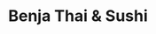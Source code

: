 ---
layout: place
title: "Benja Thai & Sushi"
permalink: /utah/st-george/benja-thai-sushi.html
stateAbbr: UT
stateName: Utah
cityName: St. George
seo:
  name: "Benja Thai & Sushi"
  type: Restaurant
  links: null
description: "Looking for sushi in St. George, Utah? Check out Benja Thai & Sushi for a delightful Japanese dining experience. Enjoy a variety of sushi and other dishes in..."
place_id: ChIJYbhFms9EyoARaYzh636o_CM
photos:
  - name: >-
      places/ChIJYbhFms9EyoARaYzh636o_CM/photos/AeeoHcLwyEeZyLS35RjPZMg8oYsxGacUDh841cs5Ppf9PtFRB5MJI88-jmW6inTHR0Ktj7_MThY_3YNOoFSZaE0FywFz1qFCcEWgSDyrZ5FM8KYxeH2vgHnSts3XqAXtnHX1RprooE6ypa6BYe9-DjQCdxIw0tWggwvp47VwwW_b9SWoC_sliy_w8Ozf2Ac577p1VCdPngSbN7Lz5lDPHTw_wsCYB3I1IePVHqUTlU-KLcDLQEmeLFXfW_e6yHtQXZnzE-7mUQ_EihloedE2EEZWDqrzodQso3_mBv9gW_pEGoXxeENKuwu4eVSwoQWDEktU15GuzINzLMU_WDPNDM_sbUb0Ddw8fl0DS93vLdtbydswc-pcXGxOcOsptpwCaQImXkoGOayWld9Gc58g-oDfdbKDEC48a-gKgX09U_JqLI_q-w
    widthPx: 4800
    heightPx: 3600
    authorAttributions:
      - displayName: Andreas Schober
        uri: https://maps.google.com/maps/contrib/110153062449855832351
        photoUri: >-
          https://lh3.googleusercontent.com/a-/ALV-UjWp08QEkS_zVvMciUJ-wYnXfyDxjgRLDL05D0dxR0R9fp876Ww8=s100-p-k-no-mo
    flagContentUri: >-
      https://www.google.com/local/imagery/report/?cb_client=maps_api_places.places_api&image_key=!1e10!2sCIHM0ogKEICAgICUp_DpLw&hl=en-US
    googleMapsUri: >-
      https://www.google.com/maps/place//data=!3m4!1e2!3m2!1sCIHM0ogKEICAgICUp_DpLw!2e10!4m2!3m1!1s0x80ca44cf9a45b861:0x23fca87eebe18c69
  - name: >-
      places/ChIJYbhFms9EyoARaYzh636o_CM/photos/AeeoHcJZFBnEV2maZ4ZJiYMoPpUyH_5_ZYRoKZudWuabRS5gV4fhlgj1FWqe-iDqEZwFnzQg4Jx23PTYVXP7YXC9paKKQbzKWnrDj_K1nOjBhaV6fvZ09JNtcUL2T5YU9G5HOEZUs7lzhz2JBV_IYWiuPX0CK7XDNYgqlTOBtHteX4G-FCct03MnT15ssIKINsr7tPvcbLYeaZIqhIsr1cEynnm1cXT5t9hJS6K2HY0FzF7lhRtmny_mSnE1Z001_CTRvTsvLKJdsZvotiHLbLiSGO1IDfsmP0O_2PKGVzYC_wPAF9MPyX0XaDj713jyRCCisVP0GvS_MhErjwg6fP57VNUQjD33-lvMLcDOXxEV4pUUhFaUf4xVp7WplmjhkZfpA7mvOQxm84N1XnCKTMBBXRWOzOV7LIvTbjBg_ZMupZY
    widthPx: 3600
    heightPx: 4800
    authorAttributions:
      - displayName: Amber Severts
        uri: https://maps.google.com/maps/contrib/107707877480422040217
        photoUri: >-
          https://lh3.googleusercontent.com/a-/ALV-UjWIL8m3bpMZBikXS9mUUzcYVvLlVZh608PXS49acuVN07eSxpo=s100-p-k-no-mo
    flagContentUri: >-
      https://www.google.com/local/imagery/report/?cb_client=maps_api_places.places_api&image_key=!1e10!2sCIHM0ogKEICAgIDj2aKCUg&hl=en-US
    googleMapsUri: >-
      https://www.google.com/maps/place//data=!3m4!1e2!3m2!1sCIHM0ogKEICAgIDj2aKCUg!2e10!4m2!3m1!1s0x80ca44cf9a45b861:0x23fca87eebe18c69
  - name: >-
      places/ChIJYbhFms9EyoARaYzh636o_CM/photos/AeeoHcIrcnqtWryS3LlTal-eB4Xvr1SyVKPyGfniq4SMhyTCIdpMVHcttgLRjb48ZCsjSJQTFuA3VffeMIkHu0Ih8ljC4DtvvYGNxcCcCHEFhKdjkISMfxuXrXJ_p4ilHzvU0ZQJ1miX_HPJiBETwE28cGkU5dbNWesJq_jyf322NNdsYyS5Qr3yQFmFhs3GkE_B2rd6F_BNkri0JaE4Vl7IAvOJNijOmiH2ArDp0Hduruc0DTBmhMAXEfgS6VPO_nQD4yWue8IATxi2z3xOyg1CVrG7SGfpitSPPpTPWWOLjV_L25zb0PLbx1mr4uUIH-BYLP0u55c3xvxydWdNUhZxsTGqSC005XQzKO-K-Ku8V0bw92yIx9mOi2zjd8ugeRGr-ghgkkpUXHLtQcxgcyhDd6mmAZ5ihtjQsGNwgc5i3NhBStxt
    widthPx: 3000
    heightPx: 4000
    authorAttributions:
      - displayName: Ratchanee Smith
        uri: https://maps.google.com/maps/contrib/113598568447538820760
        photoUri: >-
          https://lh3.googleusercontent.com/a-/ALV-UjVKPdsAmgv-zhUhAbXWJWaowij7eF0YnQQ9_Ho0V6hjE0MmV9IAZw=s100-p-k-no-mo
    flagContentUri: >-
      https://www.google.com/local/imagery/report/?cb_client=maps_api_places.places_api&image_key=!1e10!2sCIHM0ogKEICAgIDXysPhxgE&hl=en-US
    googleMapsUri: >-
      https://www.google.com/maps/place//data=!3m4!1e2!3m2!1sCIHM0ogKEICAgIDXysPhxgE!2e10!4m2!3m1!1s0x80ca44cf9a45b861:0x23fca87eebe18c69
  - name: >-
      places/ChIJYbhFms9EyoARaYzh636o_CM/photos/AeeoHcIlUBnGmdilXMLL6Q5pSAha5K3iWyt6VFjG7tzaqmLA60r_Eqp91suzgTMlVuqsPr5fshNeHwYZgZOF_D64hVar6BooPTJsM5r9JeVmT0fTHJc8SV5fmIK1W6sZyn0ElZ4pGQFx-tV7GBURC17ildoSREdfcZaplt1HBdh2HMXQ86f54gFo_6gswlRqiihjrav01zhFGD81OWWLkS2cqrQcq1JQK3pfFuzZiyNpmClMdIIJbc9Rsv0V5p_mbo4iXX9BGHOxmsSkRflQp1dcbAF9MtY7W0BSFYwutaG5EKeeZVcZzsGEwvURmmG0ejEP3jfTp_05W7rpxNr5oOkfRcLsbTcCOFfCMSiNffJPqcmrnSjMKMHB59ecKydQbjQtORRiE_M9mmySI1poylRr1jrKE_PVZfeZURTXyV76gJelwms
    widthPx: 3024
    heightPx: 4032
    authorAttributions:
      - displayName: Laura B
        uri: https://maps.google.com/maps/contrib/104461466291709054771
        photoUri: >-
          https://lh3.googleusercontent.com/a/ACg8ocLJ9FFzf0eqXZDx5sgIvhWk-B2n4WqTxiNbxtZkskjGdOS53g=s100-p-k-no-mo
    flagContentUri: >-
      https://www.google.com/local/imagery/report/?cb_client=maps_api_places.places_api&image_key=!1e10!2sCIHM0ogKEICAgMCA07aiiAE&hl=en-US
    googleMapsUri: >-
      https://www.google.com/maps/place//data=!3m4!1e2!3m2!1sCIHM0ogKEICAgMCA07aiiAE!2e10!4m2!3m1!1s0x80ca44cf9a45b861:0x23fca87eebe18c69
  - name: >-
      places/ChIJYbhFms9EyoARaYzh636o_CM/photos/AeeoHcL4fSBeBvwK4acdlxawsTZxDsWjI2lYG2Y7_FjM9btH-pdqvmMGYyoSpgAY3zvlbX_R51sAk1L_jqubZ5Ncyat7PLtV7gY5pdjAr5v08O33KU8s4Nsk2w-WxBKc-eFW0gH-LG3Ymb2rQ9GlrF3Inm2xwKfE2TxuqwWEdVgru7sEaEfpq9mNP_HClwS5jHoGd2wfHk3V1sGJvK_oQFwC-frhlBpgIBFAqEZlfib5yc3WeOn40PiNw5aFPDStYCEvL7RYnTHLzmdE-lqXyuoB5YNXJK3bTt5Hk5RRdmxNbNsLHXBFx1AbaqCVEtCuX9-tuQzerAwyvWQRzMYOyoFJ0tEJoiUgbVnFB4nGEyXdkus8UkxV7z6ggrfo4h0g_AIaXo5ugK8-4AB2fKtkv4IN2hiKf3yuSfK6DB7INmbQtnU
    widthPx: 4032
    heightPx: 2268
    authorAttributions:
      - displayName: FJX2000 Productions
        uri: https://maps.google.com/maps/contrib/108763684744054233939
        photoUri: >-
          https://lh3.googleusercontent.com/a-/ALV-UjUjT3cTAgQsYCPKWJY1pk0tUtzR09ALWapcRyTAm1I_xUUcYDqM=s100-p-k-no-mo
    flagContentUri: >-
      https://www.google.com/local/imagery/report/?cb_client=maps_api_places.places_api&image_key=!1e10!2sCIHM0ogKEICAgIDvzJyedw&hl=en-US
    googleMapsUri: >-
      https://www.google.com/maps/place//data=!3m4!1e2!3m2!1sCIHM0ogKEICAgIDvzJyedw!2e10!4m2!3m1!1s0x80ca44cf9a45b861:0x23fca87eebe18c69
  - name: >-
      places/ChIJYbhFms9EyoARaYzh636o_CM/photos/AeeoHcKsM_FBQSJum52yBUYPQzK8w97j8GEu3vfFE3bzRoeyksiNA4J6_GDH5kMhuFx0EIcyCRgk5rtzNEnvo7xzpYQpl3OonA3RPW_rvUm7WjizgGAIaWOW8yeRIFTr1qDgQ9bxDJ5oYlo-jQpXFbJ_9bC-CixlzDRrD84ni03emwyXZXy2JnFAUkRI_t0bgnS644H0Mai8aQl48RrZiOHuaTrPgZmk7PRFwqrSWCTD6HHr3FqjHjrmmPPhHrxf5U7I13O0uMhR1VYgxJwA73xTim6a0leKkxCarEaQ4RzZcbuyPJW3FRi5rmsvS1_5ySjRJe1h62j_7CD-zXPIQT0U0UntKJIh35BsZxT_9rFBp3sTybXf55yv0PokPZecyYqJY4G0i7lpGoOA06fQEbEVrn00yTHXpPmRU9EvlXcvdujB-Q
    widthPx: 2061
    heightPx: 3728
    authorAttributions:
      - displayName: Bryan Bassett
        uri: https://maps.google.com/maps/contrib/117586807513016917234
        photoUri: >-
          https://lh3.googleusercontent.com/a-/ALV-UjVlsttBnPmUHMqFpjEmqeKcBBCkNS2LxfgK8Mt3hMqqsSaK9RVQdA=s100-p-k-no-mo
    flagContentUri: >-
      https://www.google.com/local/imagery/report/?cb_client=maps_api_places.places_api&image_key=!1e10!2sCIHM0ogKEICAgID91s_xSQ&hl=en-US
    googleMapsUri: >-
      https://www.google.com/maps/place//data=!3m4!1e2!3m2!1sCIHM0ogKEICAgID91s_xSQ!2e10!4m2!3m1!1s0x80ca44cf9a45b861:0x23fca87eebe18c69
  - name: >-
      places/ChIJYbhFms9EyoARaYzh636o_CM/photos/AeeoHcJsoW61JUMZxgIeyblUVGYbjOzrDNvGm8uqxkPsXU2guX3dUELdS_98yWQrzUHGP8XeOSrqQvKxP_uMYVw0MlIdmxKf0Xd2nO-wt7Nj1BNkCw1FYbjUPRvBfyx5mU6XaUismDD1zEyUkTLeFf0s-g_00aQ718glFk5KtXyjhdOa5DLwHGAF7WtYNCt9TCs80175ZPDQ4P5Hv-QOV1NxnwJg19dUodio2VFF78i9ax7dmOS7iuO7woPHcCKu1Vv1mi2hwHjQjjkwPI-PmLJC13OaQTYGcydgB-zJBJnaGzp0nNEBqvAPDX-1SsKbfqtN07KVxObAo2XlWBpAK8-Ve4bJIb0VWs3V2VxPLJ2u5ixhGGpKZm_eG5WHF5PIHChMOmgKPCmtjBhv1JPX7daCsKjengncQApfI5xsmQpgOBgwXo3Q
    widthPx: 3000
    heightPx: 4000
    authorAttributions:
      - displayName: Ratchanee Smith
        uri: https://maps.google.com/maps/contrib/113598568447538820760
        photoUri: >-
          https://lh3.googleusercontent.com/a-/ALV-UjVKPdsAmgv-zhUhAbXWJWaowij7eF0YnQQ9_Ho0V6hjE0MmV9IAZw=s100-p-k-no-mo
    flagContentUri: >-
      https://www.google.com/local/imagery/report/?cb_client=maps_api_places.places_api&image_key=!1e10!2sCIHM0ogKEICAgIDXysPh5gE&hl=en-US
    googleMapsUri: >-
      https://www.google.com/maps/place//data=!3m4!1e2!3m2!1sCIHM0ogKEICAgIDXysPh5gE!2e10!4m2!3m1!1s0x80ca44cf9a45b861:0x23fca87eebe18c69
  - name: >-
      places/ChIJYbhFms9EyoARaYzh636o_CM/photos/AeeoHcJPXTqDMcod1qJDfAwA1ywIMDU1_GZ9s1EW_NyIBmDX7781nbvxj_HGtCN5dVa-bnQ3rQ4yaN0P20-l-LccK21NesuLxIB81qj4POhX3OHWm3hZaM5aun0qu5ga0vbJDtJy_jGOA5k4d0G2ogbGaTH3lojIUSy6s__JK4sw_uEwz2qCtDnCaEWvMAsl7WmHtY4dXwnkjIcRx4G56nsrc7FTfYpxGJouud-elEHZzvnYYZq_ax7_ApxLUgAtVzA3AOx0SXlm17K6a8e2S4eZLBqsEwGKtJs2k8__1Tpbam5UMqM_uQKWNrmnYE6xu8728qnl_WHyX2_ODDMTykrogMA4AZFhpNwPu3e3hBb00fEjX1KOjA7ypnW0q7_isRQvHkqstvYqEcKSkiuiwS8XO2CGU5iq4XTV-sgKX8Jxlec
    widthPx: 4032
    heightPx: 2268
    authorAttributions:
      - displayName: FJX2000 Productions
        uri: https://maps.google.com/maps/contrib/108763684744054233939
        photoUri: >-
          https://lh3.googleusercontent.com/a-/ALV-UjUjT3cTAgQsYCPKWJY1pk0tUtzR09ALWapcRyTAm1I_xUUcYDqM=s100-p-k-no-mo
    flagContentUri: >-
      https://www.google.com/local/imagery/report/?cb_client=maps_api_places.places_api&image_key=!1e10!2sCIHM0ogKEICAgIDvzJyebw&hl=en-US
    googleMapsUri: >-
      https://www.google.com/maps/place//data=!3m4!1e2!3m2!1sCIHM0ogKEICAgIDvzJyebw!2e10!4m2!3m1!1s0x80ca44cf9a45b861:0x23fca87eebe18c69
  - name: >-
      places/ChIJYbhFms9EyoARaYzh636o_CM/photos/AeeoHcJ5Pjwe13Xc-1zrPL94P6EfZcPDrJSxt0TPfa7Q3_Kld_rRUG0r9LVtsoc7qVRK6lL71E6te7K1bp_NeHzp0rZL2seq3-FCfNGCWnpfHnfuS2t4MVFJaKkPv-pxo46CuH2VcBlEtAs8udCqR45BlgRayv8iyF0Iwla3RbG9Guok3zR3czI9UbFBHSNfQJdFImzFHEb-jSmTFfvs5Q4-NaTIonBRUilk3VvkBnxT3jwvC7a21Okiu6-u4f6iT2ZP2dGwzB5DqvnFScc2M9ScV6c8Z8g68bPeUHA9RNnNwQxc7s8NhelqnamZZ9Fv3j1SUvGVqCBQxGVxu4DkZJMCcGweSkTuQYJLcbG1SRn-BMFatSfaCxOQ3b-33DnP-P4ImY_9-JwaXrRHf_f8L7xlqna39TsNJIQVUqR5i2sWkkGgTw
    widthPx: 3024
    heightPx: 4032
    authorAttributions:
      - displayName: Laura B
        uri: https://maps.google.com/maps/contrib/104461466291709054771
        photoUri: >-
          https://lh3.googleusercontent.com/a/ACg8ocLJ9FFzf0eqXZDx5sgIvhWk-B2n4WqTxiNbxtZkskjGdOS53g=s100-p-k-no-mo
    flagContentUri: >-
      https://www.google.com/local/imagery/report/?cb_client=maps_api_places.places_api&image_key=!1e10!2sCIHM0ogKEICAgID7np-Lbw&hl=en-US
    googleMapsUri: >-
      https://www.google.com/maps/place//data=!3m4!1e2!3m2!1sCIHM0ogKEICAgID7np-Lbw!2e10!4m2!3m1!1s0x80ca44cf9a45b861:0x23fca87eebe18c69
  - name: >-
      places/ChIJYbhFms9EyoARaYzh636o_CM/photos/AeeoHcJXU6h5UKa8BFcumqL6Izgg-MWB6re00yT02Ye_OPozqOt1riFRpf3z-nmzyz5RJdHPIplc_vT4z1DIpsiEFW3fpK88FTY-QQNinkjGKCFZ2W_eT-Lw4d3GxL0jbGeXb8V0nMBloADEBZoLxB9QivU4wpYBc95eMhsuuRBp-m0n-1oXr-PhbUOqVyLDLxMlARULYJwLnLAdmObmdq0Q0zvlSodTxOZnfDAKSMjTZe0HeQxrgeStSpb7zjAq-YXDTbFChBP9eJkF3qeDcDf_fD55qcrsHGlU9VgDAkY-GbKNy1bmfctHhtuTGRgkmPM5ZJnzGI35HqZJPlZJHo2KnTWsaBn3FFLITHNtlrl1pdu7-ANaEQern1AcJvjhAfPa_0U985dpaBao4fsJFAC81sXqmlBeB2sZrtd43cf_J-rChJqt
    widthPx: 4032
    heightPx: 3024
    authorAttributions:
      - displayName: S B
        uri: https://maps.google.com/maps/contrib/107188958980411623087
        photoUri: >-
          https://lh3.googleusercontent.com/a/ACg8ocIiUmfu-7P_g3pZQnWV37vUZh9PI9Q0vVuiITOw0ZWdXjsoVw=s100-p-k-no-mo
    flagContentUri: >-
      https://www.google.com/local/imagery/report/?cb_client=maps_api_places.places_api&image_key=!1e10!2sCIHM0ogKEICAgICJ39bniQE&hl=en-US
    googleMapsUri: >-
      https://www.google.com/maps/place//data=!3m4!1e2!3m2!1sCIHM0ogKEICAgICJ39bniQE!2e10!4m2!3m1!1s0x80ca44cf9a45b861:0x23fca87eebe18c69
address: '2 W St George Blvd #12, St. George, UT 84770, USA'
street: '2 W St George Blvd #12'
city: St. George
state: UT
zip: '84770'
country: USA
neighborhood: null
latitude: '37.110522'
longitude: '-113.584256'
accessibility_options:
  wheelchairAccessibleParking: true
  wheelchairAccessibleEntrance: true
  wheelchairAccessibleRestroom: true
  wheelchairAccessibleSeating: true
business_status: OPERATIONAL
name: Benja Thai & Sushi
google_maps_links:
  directionsUri: >-
    https://www.google.com/maps/dir//''/data=!4m7!4m6!1m1!4e2!1m2!1m1!1s0x80ca44cf9a45b861:0x23fca87eebe18c69!3e0
  placeUri: https://maps.google.com/?cid=2593132748535336041
  writeAReviewUri: >-
    https://www.google.com/maps/place//data=!4m3!3m2!1s0x80ca44cf9a45b861:0x23fca87eebe18c69!12e1
  reviewsUri: >-
    https://www.google.com/maps/place//data=!4m4!3m3!1s0x80ca44cf9a45b861:0x23fca87eebe18c69!9m1!1b1
  photosUri: >-
    https://www.google.com/maps/place//data=!4m3!3m2!1s0x80ca44cf9a45b861:0x23fca87eebe18c69!10e5
primary_type: Thai Restaurant
opening_hours:
  regular: null
  current: null
secondary_opening_hours:
  regular:
    weekdayDescriptions: null
    type: null
  current:
    weekdayDescriptions: null
    type: null
phone: null
price_level: null
price_range: null
rating: null
rating_count: 0
website: null
reviews: null
parking_options: null
payment_options: null
allow_dogs: null
curbside_pickup: null
delivery: null
dine_in: null
good_for_children: null
good_for_groups: null
good_for_sports: null
live_music: null
menu_for_children: null
outdoor_seating: null
reservable: null
restroom: null
serves_beer: null
serves_breakfast: null
serves_brunch: null
serves_cocktails: null
serves_coffee: null
serves_dinner: null
serves_dessert: null
serves_lunch: null
serves_vegetarian_food: null
serves_wine: null
takeout: null
summary: null

---